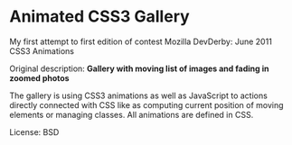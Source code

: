 # Animated CSS3 Gallery

My first attempt to first edition of contest Mozilla DevDerby: June 2011 CSS3 Animations

Original description:
**Gallery with moving list of images and fading in zoomed photos**

The gallery is using CSS3 animations as well as JavaScript to actions directly connected with CSS like as computing current position of moving elements or managing classes. All animations are defined in CSS.

License:
BSD